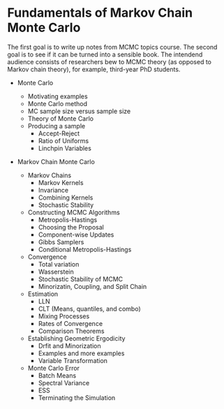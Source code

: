 # Fundamentals of Markov Chain Monte Carlo

The first goal is to write up notes from MCMC topics course.  The second goal is to see if it can be turned into a sensible book.  The intendend audience consists of researchers bew to MCMC theory (as opposed to Markov chain theory), for example, third-year PhD students.

* Monte Carlo
  * Motivating examples
  * Monte Carlo method
  * MC sample size versus sample size
  * Theory of Monte Carlo
  * Producing a sample  
    * Accept-Reject
    * Ratio of Uniforms
    * Linchpin Variables
 
* Markov Chain Monte Carlo
  * Markov Chains
    * Markov Kernels
    * Invariance
    * Combining Kernels
    * Stochastic Stability
  * Constructing MCMC Algorithms
    * Metropolis-Hastings
    * Choosing the Proposal
    * Component-wise Updates
    * Gibbs Samplers
    * Conditional Metropolis-Hastings
  * Convergence
    * Total variation
    * Wasserstein
    * Stochastic Stability of MCMC
    * Minorizatin, Coupling, and Split Chain
  * Estimation
    * LLN
    * CLT (Means, quantiles, and combo)
    * Mixing Processes
    * Rates of Convergence
    * Comparison Theorems
  * Establishing Geometric Ergodicity
    * Drfit and Minorization
    * Examples and more examples
    * Variable Transformation
  * Monte Carlo Error
    * Batch Means
    * Spectral Variance
    * ESS
    * Terminating the Simulation
   
